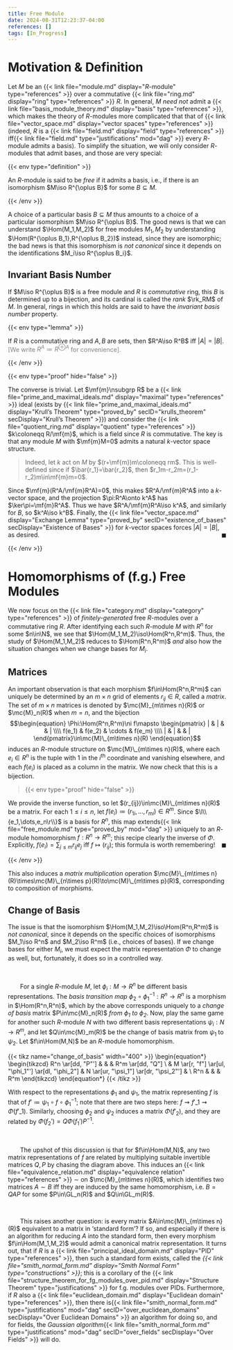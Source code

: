 ```yaml
---
title: Free Module
date: 2024-08-31T12:23:37-04:00
references: []
tags: [In_Progress]
---
```


# Motivation & Definition

Let $M$ be an {{< link file="module.md" display="$R$-module" type="references" >}} over a commutative {{< link file="ring.md" display="ring" type="references" >}} $R$. In general, $M$ *need not* admit a {{< link file="basis_module_theory.md" display="basis" type="references" >}}, which makes the theory of $R$-modules more complicated that that of {{< link file="vector_space.md" display="vector spaces" type="references" >}} (indeed, $R$ is a {{< link file="field.md" display="field" type="references" >}} iff{{< link file="field.md" type="justifications" mod="dag" >}} every $R$-module admits a basis). To simplify the situation, we will only consider $R$-modules that admit bases, and those are very special:

{{< env type="definition" >}}

An $R$-module is said to be *free* if it admits a basis, i.e., if there is an isomorphism $M\iso R^{\oplus B}$ for some $B\subseteq M$.

{{< /env >}}

A choice of a particular basis $B\subseteq M$ thus amounts to a choice of a particular isomorphism $M\iso R^{\oplus B}$. The good news is that we can understand $\Hom(M_1,M_2)$ for free modules $M_1,M_2$ by understanding $\Hom(R^{\oplus B_1},R^{\oplus B_2})$ instead, since they are isomorphic; the bad news is that this isomorphism is *not canonical* since it depends on the identifications $M_i\iso R^{\oplus B_i}$.

## Invariant Basis Number

If $M\iso R^{\oplus B}$ is a free module and $R$ is *commutative* ring, this $B$ is determined up to a bijection, and its cardinal is called the *rank* $\rk_RM$ of $M$. In general, rings in which this holds are said to have the *invariant basis number* property.

{{< env type="lemma" >}}

If $R$ is a commutative ring and $A,B$ are sets, then $R^A\iso R^B$ iff $|A|=|B|$. <span style="color:gray">[We write $R^A\coloneqq R^{\oplus A}$ for convenience].</span>

{{< /env >}}

{{< env type="proof" hide="false" >}}

The converse is trivial. Let $\mf{m}\nsubgrp R$ be a {{< link file="prime_and_maximal_ideals.md" display="maximal" type="references" >}} ideal (exists by {{< link file="prime_and_maximal_ideals.md" display="Krull’s Theorem" type="proved_by" secID="krulls_theorem" secDisplay="Krull’s Theorem" >}}) and consider the {{< link file="quotient_ring.md" display="quotient" type="references" >}} $k\coloneqq R/\mf{m}$, which is a field since $R$ is commutative. The key is that any module $M$ with $\mf{m}M=0$ admits a natural $k$-vector space structure.

> Indeed, let $k$ act on $M$ by $(r+\mf{m})m\coloneqq rm$. This is well-defined since if $\bar{r_1}=\bar{r_2}$, then $r_1m-r_2m=(r_1-r_2)m\in\mf{m}m=0$.

Since $\mf{m}(R^A/\mf{m}R^A)=0$, this makes $R^A/\mf{m}R^A$ into a $k$-vector space, and the projection $\pi:R^A\onto k^A$ has $\ker\pi=\mf{m}R^A$. Thus we have $R^A/\mf{m}R^A\iso k^A$, and similarly for $B$, so $k^A\iso k^B$. Finally, the {{< link file="vector_space.md" display="Exchange Lemma" type="proved_by" secID="existence_of_bases" secDisplay="Existence of Bases" >}} for $k$-vector spaces forces $|A|=|B|$, as desired.<span style="float:right;">$\blacksquare$</span>

{{< /env >}}

# Homomorphisms of (f.g.) Free Modules

We now focus on the {{< link file="category.md" display="category" type="references" >}} of *finitely-generated* free $R$-modules over a commutative ring $R$. After identifying each such $R$-module $M$ with $R^n$ for some $n\in\N$, we see that $\Hom(M_1,M_2)\iso\Hom(R^n,R^m)$. Thus, the study of $\Hom(M_1,M_2)$ reduces to $\Hom(R^n,R^m)$ *and* also how the situation changes when we change bases for $M_i$.

## Matrices

An important observation is that each morphism $f\in\Hom(R^n,R^m)$ can uniquely be determined by an $m\times n$ grid of elements $r_{ij}\in R$, called a *matrix*. The set of $m\times n$ matrices is denoted by $\mc{M}_{m\times n}(R)$ or $\mc{M}_n(R)$ when $m=n$, and the bijection
$$\begin{equation}
    \Phi:\Hom(R^n,R^m)\ni f\mapsto
    \begin{pmatrix}
        | & | & & | \\\\
        f(e_1) & f(e_2) & \cdots & f(e_m) \\\\
        | & | & & |
    \end{pmatrix}\in\mc{M}\_{m\times n}(R)
\end{equation}$$
induces an $R$-module structure on $\mc{M}\_{m\times n}(R)$, where each $e_i\in R^n$ is the tuple with $1$ in the $i^\textrm{th}$ coordinate and vanishing elsewhere, and each $f(e_i)$ is placed as a column in the matrix. We now check that this is a bijection.

>{{< env type="proof" hide="false" >}}

We provide the inverse function, so let $(r_{ij})\in\mc{M}\_{m\times n}(R)$ be a matrix. For each $1\leq i\leq n$, let $f(e_i)\coloneqq(r_{1i},\dots,r_{mi})\in R^m$. Since $\l\\{e_1,\dots,e_n\r\\}$ is a basis for $R^n$, this map extends{{< link file="free_module.md" type="proved_by" mod="dag" >}} uniquely to an $R$-module homomorphism $f:R^n\to R^m$; this recipe clearly the inverse of $\Phi$. Explicitly, $f(e_i)=\sum_{j\leq m}r_{ij}e_j$ iff $f\mapsto(r_{ij})$; this formula is worth remembering!<span style="float:right;">$\blacksquare$</span>

{{< /env >}}

This also induces a *matrix multiplication* operation $\mc{M}\_{m\times n}(R)\times\mc{M}\_{n\times p}(R)\to\mc{M}\_{m\times p}(R)$, corresponding to composition of morphisms.

<h2 id="change_of_basis">Change of Basis</h2>

The issue is that the isomorphism $\Hom(M_1,M_2)\iso\Hom(R^n,R^m)$ is *not canonical*, since it depends on the specific choices of isomorphisms $M_1\iso R^n$ and $M_2\iso R^m$ (i.e., choices of bases). If we change bases for either $M_i$, we must expect the matrix representation $\Phi$ to change as well, but, fortunately, it does so in a controlled way.

<br>

&emsp;&emsp;For a single $R$-module $M$, let $\phi_i:M\to R^n$ be different basis representations. The *basis transition map* $\phi_2\circ\phi_1^{-1}:R^n\to R^n$ is a morphism in $\Hom(R^n,R^n)$, which by the above corresponds uniquely to a *change of basis* matrix $P\in\mc{M}_n(R)$ *from $\phi_1$ to $\phi_2$*. Now, play the same game for another such $R$-module $N$ with two different basis representations $\psi_i:N\to R^m$, and let $Q\in\mc{M}_m(R)$ be the change of basis matrix from $\psi_1$ to $\psi_2$. Let $f\in\Hom(M,N)$ be an $R$-module homomorphism.

{{< tikz name="change_of_basis" width="400" >}}
\begin{equation*}
    \begin{tikzcd}
        R^n \ar[dd, "P"'] &                                                    &                                        & R^m \ar[dd, "Q"] \\
                          & M \ar[r, "f"] \ar[ul, "\phi_1"'] \ar[dl, "\phi_2"] & N \ar[ur, "\psi_1"] \ar[dr, "\psi_2"'] & \\
        R^n               &                                                    &                                        & R^m
    \end{tikzcd}
\end{equation*}
{{< /tikz >}}

With respect to the representations $\phi_1$ and $\psi_1$, the matrix representing $f$ is that of $f'\coloneqq\psi_1\circ f\circ\phi_1^{-1}$; note that there are two steps here: $f\rightsquigarrow f'\_1\rightsquigarrow\Phi(f'\_1)$. Similarly, choosing $\phi_2$ and $\psi_2$ induces a matrix $\Phi(f'_2)$, and they are related by $\Phi(f_2')=Q\Phi(f_1')P^{-1}$.

<br>

&emsp;&emsp;The upshot of this discussion is that for $f\in\Hom(M,N)$, any two matrix representations of $f$ are related by multiplying suitable invertible matrices $Q,P$ by chasing the diagram above. This induces an {{< link file="equivalence_relation.md" display="equivalence relation" type="references" >}} $\sim$ on $\mc{M}_{m\times n}(R)$, which identifies two matrices $A\sim B$ iff they are induced by the same homomorphism, i.e. $B=QAP$ for some $P\in\GL_n(R)$ and $Q\in\GL_m(R)$.

<br>

&emsp;&emsp;This raises another question: is every matrix $A\in\mc{M}\_{m\times n}(R)$ equivalent to a matrix in ‘standard form’? If so, and especially if there is an algorithm for reducing $A$ into the standard form, then every morphism $f\in\Hom(M_1,M_2)$ would admit a canonical matrix representation. It turns out, that if $R$ is a {{< link file="principal_ideal_domain.md" display="PID" type="references" >}}, then such a standard form exists, called the *{{< link file="smith_normal_form.md" display="Smith Normal Form" type="constructions" >}}*; this is a corollary of the {{< link file="structure_theorem_for_fg_modules_over_pid.md" display="Structure Theorem" type="justifications" >}} for f.g. modules over PIDs. Furthermore, if $R$ also a {{< link file="euclidean_domain.md" display="Euclidean domain" type="references" >}}, then there is{{< link file="smith_normal_form.md" type="justifications" mod="dag" secID="over_euclidean_domains" secDisplay="Over Euclidean Domains" >}} an algorithm for doing so, and for fields, the *Gaussian algorithm*{{< link file="smith_normal_form.md" type="justifications" mod="dag" secID="over_fields" secDisplay="Over Fields" >}} will do.
